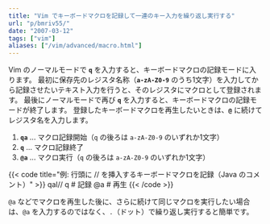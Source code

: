 ```yaml
---
title: "Vim でキーボードマクロを記録して一連のキー入力を繰り返し実行する"
url: "p/bmriv55/"
date: "2007-03-12"
tags: ["vim"]
aliases: ["/vim/advanced/macro.html"]
---
```


Vim のノーマルモードで **`q`** を入力すると、キーボードマクロの記録モードに入ります。
最初に保存先のレジスタ名称（**`a-zA-Z0-9`** のうち1文字）を入力してから記録させたいテキスト入力を行うと、そのレジスタにマクロとして登録されます。
最後にノーマルモードで再び **`q`** を入力すると、キーボードマクロの記録モードが終了します。
登録したキーボードマクロを再生したいときは、**`@`** に続けてレジスタ名を入力します。

1. **`qa`** ... マクロ記録開始（`q` の後ろは `a-zA-Z0-9` のいずれか1文字）
1. **`q`** ... マクロ記録終了
1. **`@a`** ... マクロ実行（`q` の後ろは `a-zA-Z0-9` のいずれか1文字）

{{< code title="例: 行頭に // を挿入するキーボードマクロを記録（Java のコメント）" >}}
qaI// <Esc>q    # 記録
@a              # 再生
{{< /code >}}

`@a` などでマクロを再生した後に、さらに続けて同じマクロを実行したい場合は、`@a` を入力するのではなく、`.`（ドット）で繰り返し実行すると簡単です。

